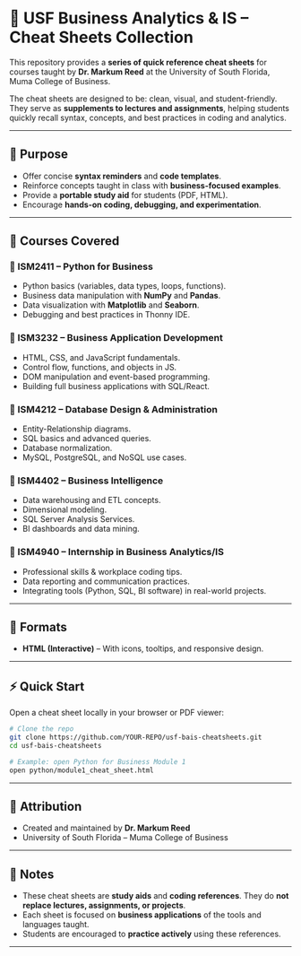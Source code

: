 # 📘 USF Business Analytics & IS – Cheat Sheets Collection

This repository provides a **series of quick reference cheat sheets** for courses taught by **Dr. Markum Reed** at the University of South Florida, Muma College of Business.

The cheat sheets are designed to be: clean, visual, and student-friendly. They serve as **supplements to lectures and assignments**, helping students quickly recall syntax, concepts, and best practices in coding and analytics.

---

## 🎯 Purpose

* Offer concise **syntax reminders** and **code templates**.
* Reinforce concepts taught in class with **business-focused examples**.
* Provide a **portable study aid** for students (PDF, HTML).
* Encourage **hands-on coding, debugging, and experimentation**.

---

## 📂 Courses Covered

### 🔹 ISM2411 – Python for Business

* Python basics (variables, data types, loops, functions).
* Business data manipulation with **NumPy** and **Pandas**.
* Data visualization with **Matplotlib** and **Seaborn**.
* Debugging and best practices in Thonny IDE.

### 🔹 ISM3232 – Business Application Development

* HTML, CSS, and JavaScript fundamentals.
* Control flow, functions, and objects in JS.
* DOM manipulation and event-based programming.
* Building full business applications with SQL/React.

### 🔹 ISM4212 – Database Design & Administration

* Entity-Relationship diagrams.
* SQL basics and advanced queries.
* Database normalization.
* MySQL, PostgreSQL, and NoSQL use cases.

### 🔹 ISM4402 – Business Intelligence

* Data warehousing and ETL concepts.
* Dimensional modeling.
* SQL Server Analysis Services.
* BI dashboards and data mining.

### 🔹 ISM4940 – Internship in Business Analytics/IS

* Professional skills & workplace coding tips.
* Data reporting and communication practices.
* Integrating tools (Python, SQL, BI software) in real-world projects.

---

## 📑 Formats

* **HTML (Interactive)** – With icons, tooltips, and responsive design.

---

## ⚡ Quick Start

Open a cheat sheet locally in your browser or PDF viewer:

```bash
# Clone the repo
git clone https://github.com/YOUR-REPO/usf-bais-cheatsheets.git
cd usf-bais-cheatsheets

# Example: open Python for Business Module 1
open python/module1_cheat_sheet.html
```

---

## 📖 Attribution

* Created and maintained by **Dr. Markum Reed**
* University of South Florida – Muma College of Business

---

## 📌 Notes

* These cheat sheets are **study aids** and **coding references**. They do **not replace lectures, assignments, or projects**.
* Each sheet is focused on **business applications** of the tools and languages taught.
* Students are encouraged to **practice actively** using these references.

---


